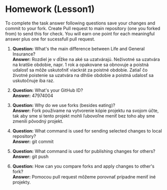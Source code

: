 # Homework (Lesson1)
To complete the task answer following questions save your changes and commit to your fork. Create Pull request to main repository (one you forked from) to send this for check. You will earn one point for each meaningful answer plus one for sucessfull pull request.

1. **Question:** What's the main difference between Life and General Insurance?  
   **Answer:** Rozdiel je v dĺžke na aké sa uzatvárajú.
   Neživotné sa uzatvára na kratšie obdobie, napr. 1 rok a opakovane sa obnovuje
   a poistná udalosť sa môže uskutoťniť viackrát za poistné obdobie.
   Zatiaľ čo životné poistenie sa uzatvára na dlhšie obdobie a poistná udalosť sa uskutočnuje iba raz.

2. **Question:** What's your GitHub ID?  
   **Answer:** 47974004

3. **Question:** Why do we use forks (besides eating)?  
   **Answer:** Fork používame na vytvorenie kópie projektu na svojom účte,
   tak aby sme si tento projekt mohli ľubovoľne meniť bez toho aby sme zmenili pôvodný projekt.

4. **Question:** What command is used for sending selected changes to local repository?  
   **Answer:** git commit

5. **Question:** What command is used for publishing changes for others?  
   **Answer:** git push

6. **Question:** How can you compare forks and apply changes to other's fork?  
   **Answer:** Pomocou pull request môžeme porovnať prípadne meniť iné projekty.
